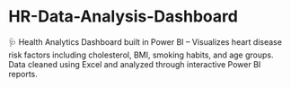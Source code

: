 # HR-Data-Analysis-Dashboard
🩺 Health Analytics Dashboard built in Power BI – Visualizes heart disease risk factors including cholesterol, BMI, smoking habits, and age groups. Data cleaned using Excel and analyzed through interactive Power BI reports.

